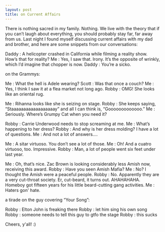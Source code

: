 ```yaml
---
layout: post
title: on Current Affairs
---
```


There is nothing sacred in my family. Nothing. We live with the theory
that if you can’t laugh about everything, you should probably stay far,
far away from us. Last night I found myself discussing current affairs with my
dad and brother, and here are some snippets from our conversations:

Daddy
: A helicopter crashed in California while filming a reality show. How’s that for reality? 
Me
: Yes, I saw that. Irony. It’s the opposite of wrinkly, which I’d imagine that chopper is now. 
Daddy
: You’re a sicko. 

on the Grammys:

Me
: What the hell is Adele wearing?
Scott
: Was that once a couch?
Me
: Yes, I think I saw it at a flea market not long ago.
Robby
: OMG! She looks like an oriental rug.  

Me
: Rihanna looks like she is seizing on stage.
Robby
: She keeps saying, “Staaaaaaaaaaaaaaaaaay” and all I can think is, “Gooooooooooooo.”
Me
: Seriously. Where’s Grumpy Cat when you need it?

Robby
: Carrie Underwood needs to stop screaming at me.
Me
: What’s happening to her dress?
Robby
: And why is her dress molding? I have a lot of questions.
Me
: And not a lot of answers….

Me
: A sitar virtuoso. You don’t see a lot of those.
Me
: Oh! And a cuatro virtuoso, too. Impressive.
Robby
: Man, a lot of people went six feet under last year. 

Me
: Oh, that’s nice. Zac Brown is looking considerably less Amish now, receiving this award.
Robby
: Have you seen Amish Mafia?
Me
: No? I thought the Amish were a peaceful people.
Robby
: No. Apparently they are a very cut-throat society. Er, cut-beard, it turns out. AHAHAHAHA. Homeboy got 
fifteen years for his little beard-cutting gang activities. 
Me
: Haters gon' hate. 

a tirade on the guy covering “Your Song”:

Robby
: Elton John is freaking there
Robby
: let him sing his own song
Robby
: someone needs to tell this guy to gtfo the stage
Robby
: this sucks

Cheers, y'all! :)


